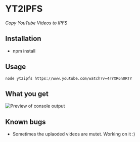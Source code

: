 # YT2IPFS
*Copy YouTube Videos to IPFS*

## Installation

- npm install

## Usage

`node yt2ipfs https://www.youtube.com/watch?v=4rrXR6n0RTY`

## What you get

![Preview of console output](https://cdn.mxone.host/yt2ipfs.PNG?v=2)


## Known bugs

- Sometimes the uplaoded videos are mutet. Working on it :)